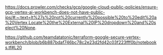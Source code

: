 https://docs.prowler.com/checks/gcp/google-cloud-public-policies/ensure-gcp-vertex-ai-workbench-does-not-have-public-ips/#:~:text=It%27s%20not%20currently%20possible%20to%20edit%20a%20Vertex,Locate%20the%20External%20IP%20dropdown%20and%20select%20None.




https://github.com/teamdatatonic/terraform-google-secure-vertex-workbench/blob/b6b887bdaf746bc78c2e23d2fd42c03f223fff0b/notebooks.tf#L20
